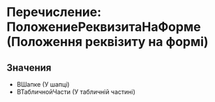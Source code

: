 ﻿# Перечисление: ПоложениеРеквизитаНаФорме (Положення реквізиту на формі)

## Значения

- ВШапке (У шапці)
- ВТабличнойЧасти (У табличній частині)


